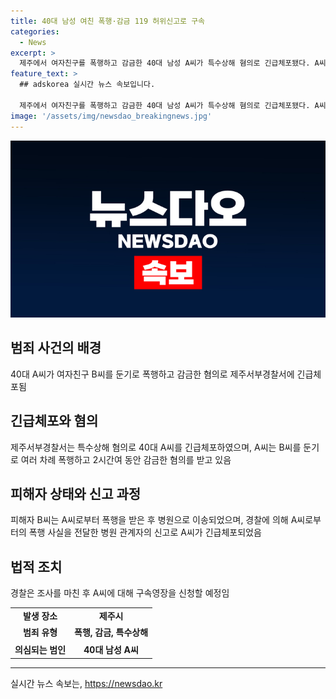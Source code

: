 ```yaml
---
title: 40대 남성 여친 폭행·감금 119 허위신고로 구속
categories:
  - News
excerpt: >
  제주에서 여자친구를 폭행하고 감금한 40대 남성 A씨가 특수상해 혐의로 긴급체포됐다. A씨는 자신의 거주지에서 여자친구 B씨를 둔기로 폭행한 뒤 2시간 동안 감금한 혐의를 받고 있다. B씨는 병원에 이송된 후 피해 사실을 전해들인 병원 관계자가 신고해 경찰이 A씨를 긴급체포했다. A씨에 대한 구속영장 신청이 예정돼 있다. 
feature_text: >
  ## adskorea 실시간 뉴스 속보입니다.

  제주에서 여자친구를 폭행하고 감금한 40대 남성 A씨가 특수상해 혐의로 긴급체포됐다. A씨는 자신의 거주지에서 여자친구 B씨를 둔기로 폭행한 뒤 2시간 동안 감금한 혐의를 받고 있다. B씨는 병원에 이송된 후 피해 사실을 전해들인 병원 관계자가 신고해 경찰이 A씨를 긴급체포했다. A씨에 대한 구속영장 신청이 예정돼 있다. 
image: '/assets/img/newsdao_breakingnews.jpg'
---
```


<p><img src="/assets/img/newsdao_breakingnews.jpg" alt="adskorea 속보" /></p>

<h2 data-ke-size="size26">범죄 사건의 배경</h2>

<p data-ke-size="size16">40대 A씨가 여자친구 B씨를 둔기로 폭행하고 감금한 혐의로 제주서부경찰서에 긴급체포됨</p>

<h2 data-ke-size="size26">긴급체포와 혐의</h2>

<p data-ke-size="size16">제주서부경찰서는 특수상해 혐의로 40대 A씨를 긴급체포하였으며, A씨는 B씨를 둔기로 여러 차례 폭행하고 2시간여 동안 감금한 혐의를 받고 있음</p>

<h2 data-ke-size="size26">피해자 상태와 신고 과정</h2>

<p data-ke-size="size16">피해자 B씨는 A씨로부터 폭행을 받은 후 병원으로 이송되었으며, 경찰에 의해 A씨로부터의 폭행 사실을 전달한 병원 관계자의 신고로 A씨가 긴급체포되었음</p>

<h2 data-ke-size="size26">법적 조치</h2>

<p data-ke-size="size16">경찰은 조사를 마친 후 A씨에 대해 구속영장을 신청할 예정임</p>

<table>
    <tbody>
        <tr>
            <td style="text-align: center; height: 17px;"><b>발생 장소</b></td>
            <td style="text-align: center; height: 17px;"><b>제주시</b></td>
        </tr>
        <tr>
            <td style="text-align: center; height: 22px;"><b>범죄 유형</b></td>
            <td style="text-align: center; height: 22px;"><b>폭행, 감금, 특수상해</b></td>
        </tr>
        <tr>
            <td style="text-align: center; height: 22px;"><b>의심되는 범인</b></td>
            <td style="text-align: center; height: 22px;"><b>40대 남성 A씨</b></td>
        </tr>
    </tbody>
</table>

<p><hr></p>
실시간 뉴스 속보는, <a href="https://newsdao.kr" rel="dofollow">https://newsdao.kr</a>


